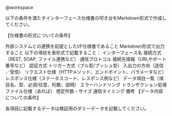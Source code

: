 @workspace

以下の条件を満たすインターフェース仕様書の叩き台をMarkdown形式で作成してください。

【仕様書の形式についての条件】

外部システムとの連携を前提としたI/F仕様書であること
Markdown形式で出力すること
以下の項目を表形式で記載すること：
インターフェース名
接続方式（REST, SOAP, ファイル連携など）
通信プロトコル
接続先情報（URLやポート番号など）
認証方式
トリガー方式（プル型/プッシュ型）
入出力の方向（送信／受信）
リクエスト仕様（HTTPメソッド、エンドポイント、パラメータなど）
レスポンス仕様（ステータスコード、レスポンス例など）
データ項目一覧（項目名、型、必須/任意、桁数、説明）
エラーハンドリング
トランザクション処理
ファイル仕様（あれば）
想定件数・サイズ
通信タイミング
備考
【データ内容についての条件】

各項目に記載するデータは検証用のダミーデータを記載してください。